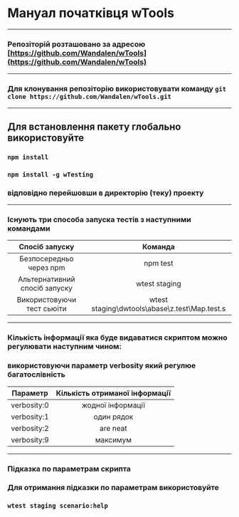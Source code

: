 #  Мануал початківця wTools
***
### Репозіторій розташовано за адресою  [https://github.com/Wandalen/wTools](https://github.com/Wandalen/wTools)
***
### Для клонування репозіторію використовувати команду `git clone https://github.com/Wandalen/wTools.git`
***
## Для встановлення пакету глобально використовуйте
### `npm install`
### `npm install -g wTesting`
### відповідно перейшовши в директорію (теку) проекту
***
### Існують три способа запуска тестів з наступними командами

| Спосіб запуску               | Команда                                       |
|:----------------------------:|:---------------------------------------------:|
| Безпосередньо через npm      | npm test                                      |
| Альтернативний спосіб запуску| wtest staging                                 |
| Використовуючи тест сьюіти   | wtest staging\dwtools\abase\z.test\Map.test.s |

***
### Кількість інформації яка буде видаватися скриптом можно регулювати наступним чином:
### використовуючи параметр verbosity який регулюе багатослівність

| Параметр      | Кількість отриманої інформації |
|:-------------:|:------------------------------:|
| verbosity:0   | жодної інформації              |
| verbosity:1   | один рядок                     |
| verbosity:2   | are neat                       |
| verbosity:9   | максимум                       |

***
### Підказка по параметрам скрипта
### Для отримання підказки по параметрам використовуйте 
### `wtest staging scenario:help`